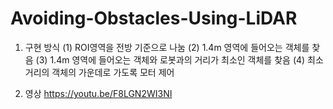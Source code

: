 # Avoiding-Obstacles-Using-LiDAR

1. 구현 방식
(1) ROI영역을 전방 기준으로 나눔
(2) 1.4m 영역에 들어오는 객체를 찾음
(3) 1.4m 영역에 들어오는 객체와 로봇과의 거리가 최소인 객체를 찾음
(4) 최소거리의 객체의 가운데로 가도록 모터 제어

2. 영상
https://youtu.be/F8LGN2WI3NI
